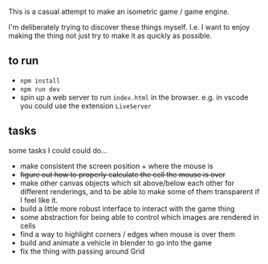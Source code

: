 This is a casual attempt to make an isometric game / game engine.

I'm deliberately trying to discover these things myself. I.e. I want to enjoy making the thing not just try to make it as quickly as possible.

## to run

- `npm install`
- `npm run dev`
- spin up a web server to run `index.html` in the browser. e.g. in vscode you could use the extension `LiveServer`

## tasks

some tasks I could could do...

- make consistent the screen position + where the mouse is
- ~~figure out how to properly calculate the cell the mouse is over~~
- make other canvas objects which sit above/below each other for different renderings, and to be able to make some of them transparent if I feel like it.
- build a little more robust interface to interact with the game thing
- some abstraction for being able to control which images are rendered in cells
- find a way to highlight corners / edges when mouse is over them
- build and animate a vehicle in blender to go into the game
- fix the thing with passing around Grid